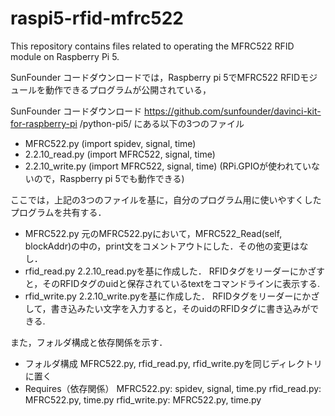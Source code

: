 # raspi5-rfid-mfrc522
This repository contains files related to operating the MFRC522 RFID module on Raspberry Pi 5.

SunFounder コードダウンロードでは，Raspberry pi 5でMFRC522 RFIDモジュールを動作できるプログラムが公開されている，

SunFounder コードダウンロード
https://github.com/sunfounder/davinci-kit-for-raspberry-pi
/python-pi5/ にある以下の3つのファイル
- MFRC522.py (import spidev, signal, time)
- 2.2.10_read.py (import MFRC522, signal, time)
- 2.2.10_write.py (import MFRC522, signal, time)
(RPi.GPIOが使われていないので，Raspberry pi 5でも動作できる)


ここでは，上記の3つのファイルを基に，自分のプログラム用に使いやすくしたプログラムを共有する．

- MFRC522.py
元のMFRC522.pyにおいて，MFRC522_Read(self, blockAddr)の中の，print文をコメントアウトにした．その他の変更はなし．
- rfid_read.py
2.2.10_read.pyを基に作成した．
RFIDタグをリーダーにかざすと，そのRFIDタグのuidと保存されているtextをコマンドラインに表示する.
- rfid_write.py
2.2.10_write.pyを基に作成した．
RFIDタグをリーダーにかざして，書き込みたい文字を入力すると，そのuidのRFIDタグに書き込みができる.

また，フォルダ構成と依存関係を示す．

- フォルダ構成
MFRC522.py, rfid_read.py, rfid_write.pyを同じディレクトリに置く
- Requires（依存関係）
MFRC522.py: spidev, signal, time.py
rfid_read.py: MFRC522.py, time.py
rfid_write.py: MFRC522.py, time.py
